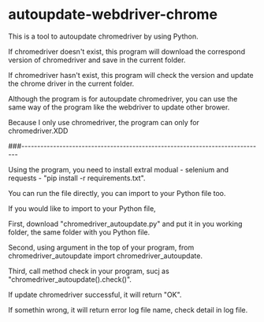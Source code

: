 # autoupdate-webdriver-chrome
This is a tool to autoupdate chromedriver by using Python. 

If chromedriver doesn't exist, this program will download the correspond version of chromedriver and save in the current folder.

If chromedriver hasn't exist, this program will check the version and update the chrome driver in the current folder.

Although the program is for autoupdate chromedriver, you can use the same way of the program like the webdriver to update other brower.

Because I only use chromedriver, the program can only for chromedriver.XDD

###-----------------------------------------------------------------------------

Using the program, you need to install extral modual - selenium and requests - "pip install -r requirements.txt".

You can run the file directly, you can import to your Python file too.

If you would like to import to your Python file,

First, download "chromedriver_autoupdate.py" and put it in you working folder, the same folder with you Python file.

Second, using argument in the top of your program, from chromedriver_autoupdate import chromedriver_autoupdate.

Third, call method check in your program, sucj as "chromedriver_autoupdate().check()".

If update chromedriver successful, it will return "OK".

If somethin wrong, it will return error log file name, check detail in log file.
